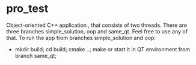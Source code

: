 # pro_test
Object-oriented C++ application , that consists of two threads.
There are three branches simple_solution, oop and same_qt.
Feel free to use any of that. 
To run the app from branches simple_solution and oop:
 - mkdir build; cd build; cmake ..; make
or start it in QT environment from branch same_qt;

